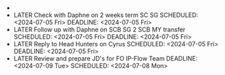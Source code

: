 -
- LATER Check with Daphne on 2 weeks term SC SG
  SCHEDULED: <2024-07-05 Fri>
  DEADLINE: <2024-07-05 Fri>
- LATER Follow up with Daphne on SCB SG 2 SCB MY transfer
  SCHEDULED: <2024-07-05 Fri>
  DEADLINE: <2024-07-05 Fri>
- LATER Reply to Head Hunters on Cyrus
  SCHEDULED: <2024-07-05 Fri>
  DEADLINE: <2024-07-05 Fri>
- LATER Review and prepare JD's for FO IP-Flow Team
  DEADLINE: <2024-07-09 Tue>
  SCHEDULED: <2024-07-08 Mon>